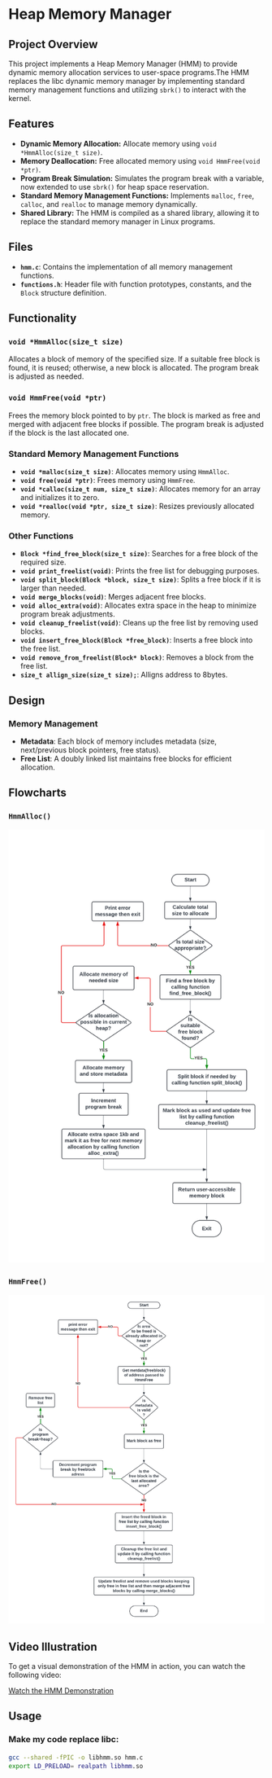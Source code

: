 
# Heap Memory Manager

## Project Overview

This project implements a Heap Memory Manager (HMM) to provide dynamic memory allocation services to user-space programs.The HMM replaces the libc dynamic memory manager by implementing standard memory management functions and utilizing `sbrk()` to interact with the kernel.

## Features

- **Dynamic Memory Allocation:** Allocate memory using `void *HmmAlloc(size_t size)`.
- **Memory Deallocation:** Free allocated memory using `void HmmFree(void *ptr)`.
- **Program Break Simulation:** Simulates the program break with a variable, now extended to use `sbrk()` for heap space reservation.
- **Standard Memory Management Functions:** Implements `malloc`, `free`, `calloc`, and `realloc` to manage memory dynamically.
- **Shared Library:** The HMM is compiled as a shared library, allowing it to replace the standard memory manager in Linux programs.

## Files
- **`hmm.c`**: Contains the implementation of all memory management functions.
- **`functions.h`**: Header file with function prototypes, constants, and the `Block` structure definition.

## Functionality

### `void *HmmAlloc(size_t size)`

Allocates a block of memory of the specified size. If a suitable free block is found, it is reused; otherwise, a new block is allocated. The program break is adjusted as needed.

### `void HmmFree(void *ptr)`

Frees the memory block pointed to by `ptr`. The block is marked as free and merged with adjacent free blocks if possible. The program break is adjusted if the block is the last allocated one.

### Standard Memory Management Functions

- **`void *malloc(size_t size)`**: Allocates memory using `HmmAlloc`.
- **`void free(void *ptr)`**: Frees memory using `HmmFree`.
- **`void *calloc(size_t num, size_t size)`**: Allocates memory for an array and initializes it to zero.
- **`void *realloc(void *ptr, size_t size)`**: Resizes previously allocated memory.

### Other Functions

- **`Block *find_free_block(size_t size)`**: Searches for a free block of the required size.
- **`void print_freelist(void)`**: Prints the free list for debugging purposes.
- **`void split_block(Block *block, size_t size)`**: Splits a free block if it is larger than needed.
- **`void merge_blocks(void)`**: Merges adjacent free blocks.
- **`void alloc_extra(void)`**: Allocates extra space in the heap to minimize program break adjustments.
- **`void cleanup_freelist(void)`**: Cleans up the free list by removing used blocks.
- **`void insert_free_block(Block *free_block)`**: Inserts a free block into the free list.
- **`void remove_from_freelist(Block* block)`**: Removes a block from the free list.
- **`size_t allign_size(size_t size);`**: Alligns address to 8bytes.

## Design

### Memory Management

- **Metadata**: Each block of memory includes metadata (size, next/previous block pointers, free status).
- **Free List**: A doubly linked list maintains free blocks for efficient allocation.

## Flowcharts

### `HmmAlloc()`
![Flowchart for HmmAlloc](https://github.com/NadaHamed9/STM-Linux-Tasks/blob/main/HMM%20Phase1/HmmAlloc.png)

### `HmmFree()`
![Flowchart for HmmFree](https://github.com/NadaHamed9/STM-Linux-Tasks/blob/main/HMM%20Phase1/HmmFree.png)

## Video Illustration

To get a visual demonstration of the HMM in action, you can watch the following video:

[Watch the HMM Demonstration]()


## Usage

### Make my code replace libc:

```bash
gcc --shared -fPIC -o libhmm.so hmm.c
export LD_PRELOAD= realpath libhmm.so
